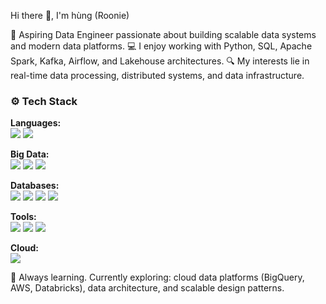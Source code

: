 Hi there 👋, I'm hùng (Roonie)

🎯  Aspiring Data Engineer passionate about building scalable data systems and modern data platforms.
💻  I enjoy working with Python, SQL, Apache Spark, Kafka, Airflow, and Lakehouse architectures.
🔍  My interests lie in real-time data processing, distributed systems, and data infrastructure.

### ⚙️ Tech Stack

**Languages:**  
<img src="https://img.shields.io/badge/Python-3776AB?style=flat&logo=python&logoColor=white"/> <img src="https://img.shields.io/badge/SQL-4479A1?style=flat&logo=mysql&logoColor=white"/>

**Big Data:**  
<img src="https://img.shields.io/badge/Spark-E25A1C?style=flat&logo=apachespark&logoColor=white"/> <img src="https://img.shields.io/badge/Kafka-231F20?style=flat&logo=apachekafka&logoColor=white"/> <img src="https://img.shields.io/badge/Airflow-017CEE?style=flat&logo=apacheairflow&logoColor=white"/>

**Databases:**  
<img src="https://img.shields.io/badge/Postgres-4169E1?style=flat&logo=postgresql&logoColor=white"/> <img src="https://img.shields.io/badge/MySQL-4479A1?style=flat&logo=mysql&logoColor=white"/> <img src="https://img.shields.io/badge/MongoDB-47A248?style=flat&logo=mongodb&logoColor=white"/> <img src="https://img.shields.io/badge/Redis-DC382D?style=flat&logo=redis&logoColor=white"/>

**Tools:**  
<img src="https://img.shields.io/badge/Docker-2496ED?style=flat&logo=docker&logoColor=white"/> <img src="https://img.shields.io/badge/dbt-FF694B?style=flat&logo=dbt&logoColor=white"/> <img src="https://img.shields.io/badge/Git-F05032?style=flat&logo=git&logoColor=white"/>

**Cloud:**  
<img src="https://img.shields.io/badge/BigQuery-4285F4?style=flat&logo=googlecloud&logoColor=white"/>



🚀  Always learning. Currently exploring: cloud data platforms (BigQuery, AWS, Databricks), data architecture, and scalable design patterns.

